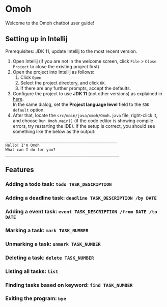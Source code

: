 # Omoh 
Welcome to the Omoh chatbot user guide!

## Setting up in Intellij

Prerequisites: JDK 11, update Intellij to the most recent version.

1. Open Intellij (if you are not in the welcome screen, click `File` > `Close Project` to close the existing project first)
1. Open the project into Intellij as follows:
   1. Click `Open`.
   1. Select the project directory, and click `OK`.
   1. If there are any further prompts, accept the defaults.
1. Configure the project to use **JDK 11** (not other versions) as explained in [here](https://www.jetbrains.com/help/idea/sdk.html#set-up-jdk).<br>
   In the same dialog, set the **Project language level** field to the `SDK default` option.
3. After that, locate the `src/main/java/omoh/Omoh.java` file, right-click it, and choose `Run Omoh.main()` (if the code editor is showing compile errors, try restarting the IDE). If the setup is correct, you should see something like the below as the output:

```
_________________________________________________
Hello! I'm Omoh
What can I do for you?
__________________________________________________
```

## Features

### Adding a todo task: `todo TASK_DESCRIPTION`

### Adding a deadline task: `deadline TASK_DESCRIPTION /by DATE`

### Adding a event task: `event TASK_DESCRIPTION /from DATE /to DATE`

### Marking a task: `mark TASK_NUMBER`

### Unmarking a task: `unmark TASK_NUMBER`

### Deleting a task: `delete TASK_NUMBER`

### Listing all tasks: `list`

### Finding tasks based on keyword: `find TASK_NUMBER`

### Exiting the program: `bye`

